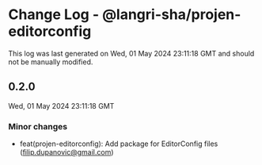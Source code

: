 # Change Log - @langri-sha/projen-editorconfig

This log was last generated on Wed, 01 May 2024 23:11:18 GMT and should not be manually modified.

<!-- Start content -->

## 0.2.0

Wed, 01 May 2024 23:11:18 GMT

### Minor changes

- feat(projen-editorconfig): Add package for EditorConfig files (filip.dupanovic@gmail.com)
